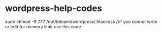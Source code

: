# wordpress-help-codes

sudo chmod -R 777 /opt/bitnami/wordpress/.htaccess  //if you cannot write or edit for memory limit use this code
